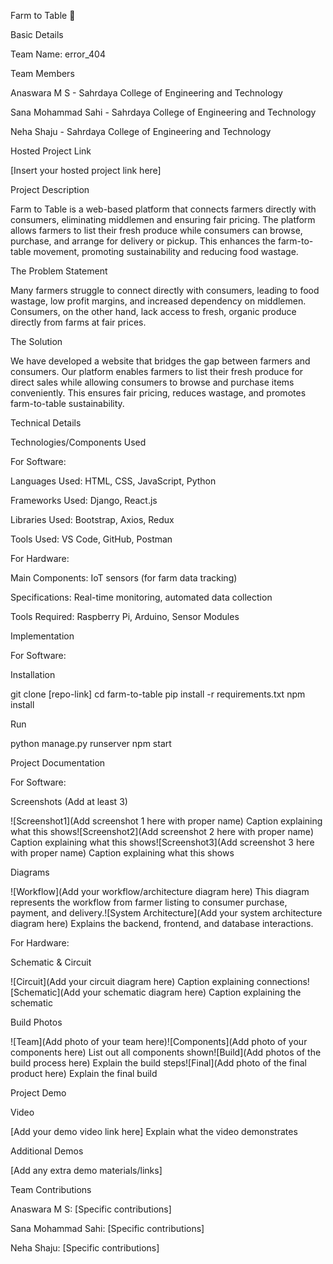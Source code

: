 Farm to Table 🎯

Basic Details

Team Name: error_404

Team Members

Anaswara M S - Sahrdaya College of Engineering and Technology

Sana Mohammad Sahi - Sahrdaya College of Engineering and Technology

Neha Shaju - Sahrdaya College of Engineering and Technology

Hosted Project Link

[Insert your hosted project link here]

Project Description

Farm to Table is a web-based platform that connects farmers directly with consumers, eliminating middlemen and ensuring fair pricing. The platform allows farmers to list their fresh produce while consumers can browse, purchase, and arrange for delivery or pickup. This enhances the farm-to-table movement, promoting sustainability and reducing food wastage.

The Problem Statement

Many farmers struggle to connect directly with consumers, leading to food wastage, low profit margins, and increased dependency on middlemen. Consumers, on the other hand, lack access to fresh, organic produce directly from farms at fair prices.

The Solution

We have developed a website that bridges the gap between farmers and consumers. Our platform enables farmers to list their fresh produce for direct sales while allowing consumers to browse and purchase items conveniently. This ensures fair pricing, reduces wastage, and promotes farm-to-table sustainability.

Technical Details

Technologies/Components Used

For Software:

Languages Used: HTML, CSS, JavaScript, Python

Frameworks Used: Django, React.js

Libraries Used: Bootstrap, Axios, Redux

Tools Used: VS Code, GitHub, Postman

For Hardware:

Main Components: IoT sensors (for farm data tracking)

Specifications: Real-time monitoring, automated data collection

Tools Required: Raspberry Pi, Arduino, Sensor Modules

Implementation

For Software:

Installation

git clone [repo-link]
cd farm-to-table
pip install -r requirements.txt
npm install

Run

python manage.py runserver
npm start

Project Documentation

For Software:

Screenshots (Add at least 3)

![Screenshot1](Add screenshot 1 here with proper name) Caption explaining what this shows![Screenshot2](Add screenshot 2 here with proper name) Caption explaining what this shows![Screenshot3](Add screenshot 3 here with proper name) Caption explaining what this shows

Diagrams

![Workflow](Add your workflow/architecture diagram here) This diagram represents the workflow from farmer listing to consumer purchase, payment, and delivery.![System Architecture](Add your system architecture diagram here) Explains the backend, frontend, and database interactions.

For Hardware:

Schematic & Circuit

![Circuit](Add your circuit diagram here) Caption explaining connections![Schematic](Add your schematic diagram here) Caption explaining the schematic

Build Photos

![Team](Add photo of your team here)![Components](Add photo of your components here) List out all components shown![Build](Add photos of the build process here) Explain the build steps![Final](Add photo of the final product here) Explain the final build

Project Demo

Video

[Add your demo video link here] Explain what the video demonstrates

Additional Demos

[Add any extra demo materials/links]

Team Contributions

Anaswara M S: [Specific contributions]

Sana Mohammad Sahi: [Specific contributions]

Neha Shaju: [Specific contributions]
